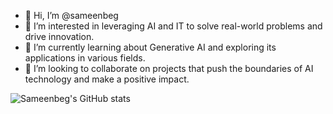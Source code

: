 - 👋 Hi, I’m @sameenbeg
- 👀 I’m interested in leveraging AI and IT to solve real-world problems and drive innovation.
- 🌱 I’m currently learning about Generative AI and exploring its applications in various fields.
- 💞️ I’m looking to collaborate on projects that push the boundaries of AI technology and make a positive impact.


<!--- GitHub stats from(https://github.com/anuraghazra/github-readme-stats) -->
![Sameenbeg's GitHub stats](https://github-readme-stats.vercel.app/api?username=sameenbeg&show_icons=true&theme=radical)

